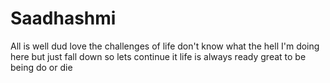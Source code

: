 # Saadhashmi
All is well dud love the challenges of life don't know what the hell I'm doing here but just fall down so lets continue it life is always ready great to be being do or die 
